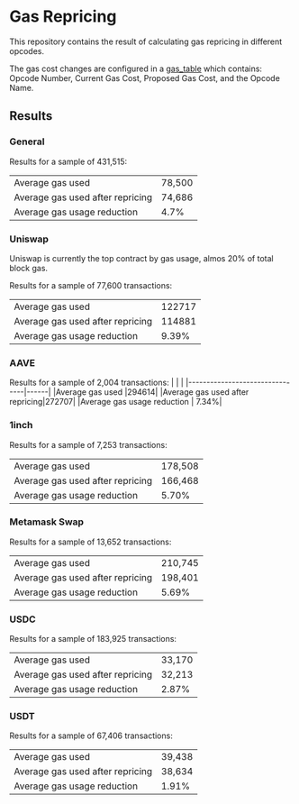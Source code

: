 # Gas Repricing

This repository contains the result of calculating gas repricing in different
opcodes.

The gas cost changes are configured in a [gas_table](./data/gas_table.csv)
which contains: Opcode Number, Current Gas Cost, Proposed Gas Cost, and the
Opcode Name.

## Results

### General

Results for a sample of 431,515:

|                                |      |
|--------------------------------|------|
|Average gas used                |78,500|
|Average gas used after repricing|74,686|
|Average gas usage reduction     |  4.7%|

### Uniswap

Uniswap is currently the top contract by gas usage, almos 20% of total block
gas.

Results for a sample of 77,600 transactions:

|                                |      |
|--------------------------------|------|
|Average gas used                |122717|
|Average gas used after repricing|114881|
|Average gas usage reduction     | 9.39%|

### AAVE

Results for a sample of 2,004 transactions:
|                                |      |
|--------------------------------|------|
|Average gas used                |294614|
|Average gas used after repricing|272707|
|Average gas usage reduction     | 7.34%|

### 1inch

Results for a sample of 7,253 transactions:

|                                |      |
|--------------------------------|------|
|Average gas used                |178,508|
|Average gas used after repricing|166,468|
|Average gas usage reduction     |  5.70%|


### Metamask Swap

Results for a sample of 13,652 transactions:

|                                |      |
|--------------------------------|------|
|Average gas used                |210,745|
|Average gas used after repricing|198,401|
|Average gas usage reduction     |  5.69%|

### USDC

Results for a sample of 183,925 transactions:

|                                |      |
|--------------------------------|------|
|Average gas used                |33,170|
|Average gas used after repricing|32,213|
|Average gas usage reduction     | 2.87%|

### USDT

Results for a sample of 67,406 transactions:

|                                |      |
|--------------------------------|------|
|Average gas used                |39,438|
|Average gas used after repricing|38,634|
|Average gas usage reduction     | 1.91%|


